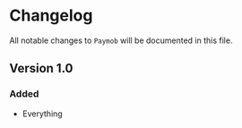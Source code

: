 # Changelog

All notable changes to `Paymob` will be documented in this file.

## Version 1.0

### Added
- Everything
